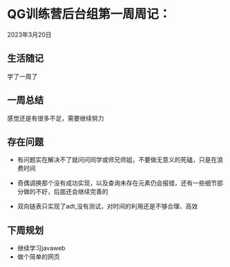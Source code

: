 # QG训练营后台组第一周周记：
2023年3月20日

## 生活随记

学了一周了

## 一周总结

感觉还是有很多不足，需要继续努力

## 存在问题

- 有问题实在解决不了就问问同学或师兄师姐，不要做无意义的死磕，只是在浪费时间

- 奇偶调换那个没有成功实现，以及查询未存在元素仍会报错，还有一些细节部分做的不好，后面还会继续完善的

- 双向链表只实现了adt,没有测试，对时间的利用还是不够合理、高效

## 下周规划

- 继续学习javaweb
- 做个简单的网页
